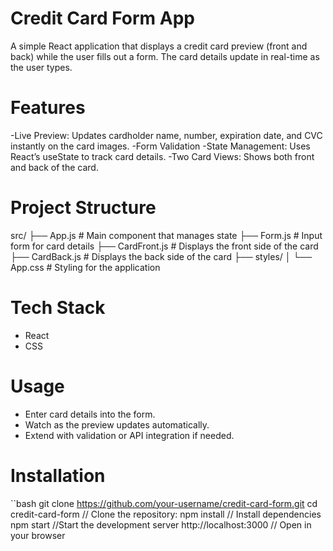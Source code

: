# Credit Card Form App

A simple React application that displays a credit card preview (front and back) while the user fills out a form.
The card details update in real-time as the user types.

# Features

-Live Preview: Updates cardholder name, number, expiration date, and CVC instantly on the card images.
-Form Validation
-State Management: Uses React’s useState to track card details.
-Two Card Views: Shows both front and back of the card.

# Project Structure

src/
├── App.js # Main component that manages state
├── Form.js # Input form for card details
├── CardFront.js # Displays the front side of the card
├── CardBack.js # Displays the back side of the card
├── styles/
│ └── App.css # Styling for the application

# Tech Stack

- React
- CSS

# Usage

- Enter card details into the form.
- Watch as the preview updates automatically.
- Extend with validation or API integration if needed.

# Installation

``bash
git clone https://github.com/your-username/credit-card-form.git
cd credit-card-form // Clone the repository:
npm install // Install dependencies
npm start //Start the development server
http://localhost:3000 // Open in your browser
